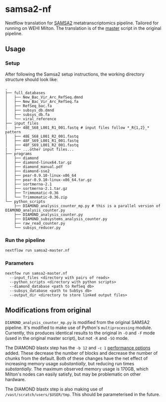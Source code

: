 # samsa2-nf
Nextflow translation for [SAMSA2](https://github.com/transcript/samsa2) metatranscriptomics pipeline. Tailored for running on WEHI Milton. The translation is of the [master](https://github.com/transcript/samsa2/blob/master/bash_scripts/master_script.sh) script in the original pipeline.

## Usage

### Setup

After following the Samsa2 setup instructions, the working directory structure should look like:

```
.
├── full_databases
│   ├── New_Bac_Vir_Arc_RefSeq.dmnd
│   ├── New_Bac_Vir_Arc_RefSeq.fa
│   ├── RefSeq_bac.fa
│   ├── subsys_db.dmnd
│   ├── subsys_db.fa
│   └── viral_reference
├── input_files
│   ├── 48E_S68_L001_R1_001.fastq # input files follow *_R{1,2}_* pattern
│   ├── 48E_S68_L001_R2_001.fastq
│   ├── 48F_S69_L001_R1_001.fastq
│   ├── 48F_S69_L001_R2_001.fastq
|   ├── ...other input files...
├── programs
│   ├── diamond
│   ├── diamond-linux64.tar.gz
│   ├── diamond_manual.pdf
│   ├── diamond-sse2
│   ├── pear-0.9.10-linux-x86_64
│   ├── pear-0.9.10-linux-x86_64.tar.gz
│   ├── sortmerna-2.1
│   ├── sortmerna-2.1.tar.gz
│   ├── Trimmomatic-0.36
│   └── Trimmomatic-0.36.zip
└── python_scripts
    ├── DIAMOND_analysis_counter_mp.py # this is a parallel version of DIAMOND_analysis_counter.py
    ├── DIAMOND_analysis_counter.py
    ├── DIAMOND_subsystems_analysis_counter.py
    ├── raw_read_counter.py
    └── subsys_reducer.py
```

### Run the pipeline

```bash
nextflow run samsa2-master.nf
```

### Parameters

```
nextfow run samsa2-master.nf
  --input_files <directory with pairs of reads>
  --python_scripts <directory with python scripts>
  --diamond_database <path to RefSeq db>
  --subsys_database <path to SubSys db>
  --output_dir <directory to store linked output files>
```

## Modifications from original

`DIAMOND_analysis_counter_mp.py` is modified from the original SAMSA2 pipeline. It's modified to make use of Python's `multiprocessing` module. Currently, this produces identical results to the original in `-O` and `-F` mode (used in the original master script), but not `-R` and `-SO` mode.

The DIAMOND blastx step has the `-b 12` and `-c 1` [performance options](https://github.com/bbuchfink/diamond/wiki/3.-Command-line-options#memory--performance-options) added. These decrease the number of blocks and decrease the number of chunks from the default. Both of these changes have the net effect of increasing memory usage *substantially*, but reducing run times *substantially*. The maximum observed memory usage is 170GB, which Milton's nodes can easily satisfy, but may be problematic on other hardware.

The DIAMOND blastx step is also making use of `/vast/scratch/users/$USER/tmp`. This should be parameterised in the future.
